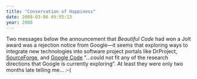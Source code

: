 ```yaml
---
title: "Conservation of Happiness"
date: 2008-03-06 05:55:13
year: 2008
---
```

Two messages below the announcement that <em>Beautiful Code</em> had won a Jolt award was a rejection notice from Google—it seems that exploring ways to integrate new technologies into software project portals like DrProject, <a href="http://www.sf.net">SourceForge</a>, and <a href="http://code.google.com/hosting/">Google Code</a> "...could not fit any of the research directions that Google is currently exploring".  At least they were only two months late telling me... :-(
